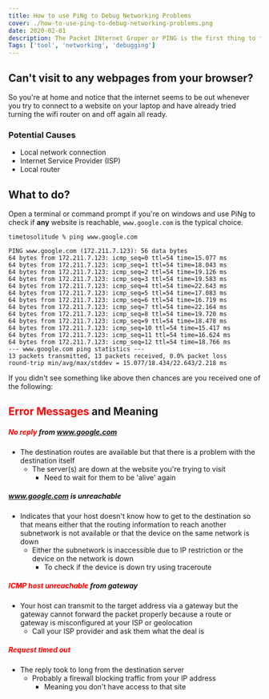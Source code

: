 ```yaml
---
title: How to use PiNg to Debug Networking Problems
cover: ./how-to-use-ping-to-debug-networking-problems.png
date: 2020-02-01
description: The Packet INternet Groper or PING is the first thing to try when you're having network problems
Tags: ['tool', 'networking', 'debugging']
---
```



## Can't visit to any webpages from your browser?

So you're at home and notice that the internet seems to be out whenever you try to connect to a website on your laptop and have already tried turning the wifi router on and off again all ready.

### Potential Causes

- Local network connection
- Internet Service Provider (ISP)
- Local router

## What to do?

Open a terminal or command prompt if you're on windows and use PiNg to check if **any** website is reachable, `www.google.com` is the typical choice.

```cli
timetosolitude % ping www.google.com

PING www.google.com (172.211.7.123): 56 data bytes
64 bytes from 172.211.7.123: icmp_seq=0 ttl=54 time=15.077 ms
64 bytes from 172.211.7.123: icmp_seq=1 ttl=54 time=18.043 ms
64 bytes from 172.211.7.123: icmp_seq=2 ttl=54 time=19.126 ms
64 bytes from 172.211.7.123: icmp_seq=3 ttl=54 time=19.583 ms
64 bytes from 172.211.7.123: icmp_seq=4 ttl=54 time=22.643 ms
64 bytes from 172.211.7.123: icmp_seq=5 ttl=54 time=17.083 ms
64 bytes from 172.211.7.123: icmp_seq=6 ttl=54 time=16.719 ms
64 bytes from 172.211.7.123: icmp_seq=7 ttl=54 time=22.164 ms
64 bytes from 172.211.7.123: icmp_seq=8 ttl=54 time=19.720 ms
64 bytes from 172.211.7.123: icmp_seq=9 ttl=54 time=18.478 ms
64 bytes from 172.211.7.123: icmp_seq=10 ttl=54 time=15.417 ms
64 bytes from 172.211.7.123: icmp_seq=11 ttl=54 time=16.624 ms
64 bytes from 172.211.7.123: icmp_seq=12 ttl=54 time=18.766 ms
--- www.google.com ping statistics ---
13 packets transmitted, 13 packets received, 0.0% packet loss
round-trip min/avg/max/stddev = 15.077/18.434/22.643/2.218 ms
```

If you didn't see something like above then chances are you received one of the following:

## <span style="color:red">Error Messages</span>  and Meaning

##### <span style="color:red">No reply</span> from www.google.com
- The destination routes are available but that there is a problem with the destination itself
    - The server(s) are down at the website you're trying to visit
        - Need to wait for them to be 'alive' again

##### <span style="color:red">www.google.com</span> is unreachable
- Indicates that your host doesn't know how to get to the destination so that means either that the routing information to reach another subnetwork is not available or that the device on the same network is down
    - Either the subnetwork is inaccessible due to IP restriction or the device on the network is down
        - To check if the device is down try using traceroute

##### <span style="color:red">ICMP host unreachable</span> from gateway
- Your host can transmit to the target address via a gateway but the gateway cannot forward the packet properly because a route or gateway is misconfigured at your ISP or geolocation
    - Call your ISP provider and ask them what the deal is

##### <span style="color:red">Request timed out</span>
- The reply took to long from the destination server
    - Probably a firewall blocking traffic from your IP address 
        - Meaning you don't have access to that site





